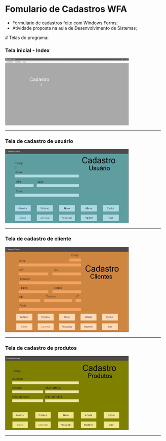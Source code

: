 # Fomulario de Cadastros WFA
<ul>
<li>Formulário de cadastros feito com Windows Forms;</li>
<li>Atividade proposta na aula de Desenvolvimento de Sistemas;</li>
</ul>
# Telas do programa:
<h3>Tela inicial - Index</h3>
<img src="imgs/index.jpg" width="400px">
<hr>
<h3>Tela de cadastro de usuário</h3>
<img src="imgs/cad-usuario.jpg" width="400px">
<hr>
<h3>Tela de cadastro de cliente</h3>
<img src="imgs/cad-cliente.jpg" width="400px">
<hr>
<h3>Tela de cadastro de produtos</h3>
<img src="imgs/cad-produtos.jpg" width="400px">
<hr>
